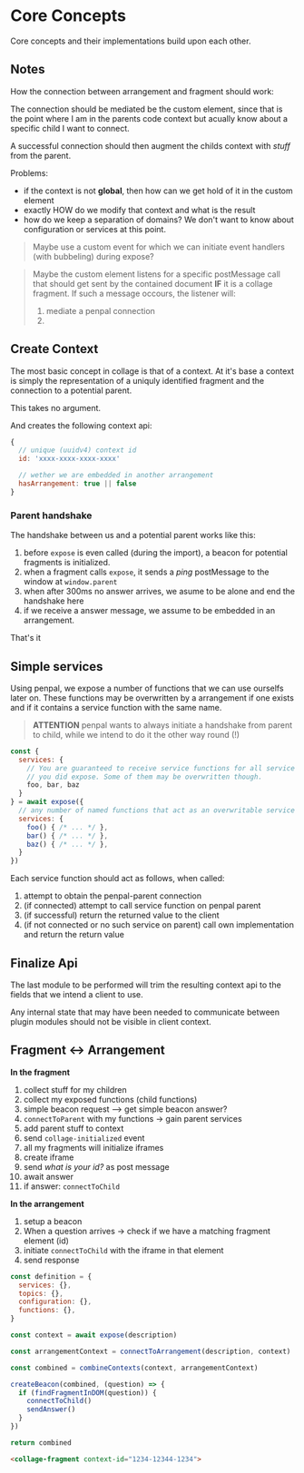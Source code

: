 # Core Concepts

Core concepts and their implementations build upon each other.

## Notes

How the connection between arrangement and fragment should work:

The connection should be mediated be the custom element, since that is the point where I am in the parents code context but acually know about a specific child I want to connect.

A successful connection should then augment the childs context with _stuff_ from the parent.

Problems:
  - if the context is not **global**, then how can we get hold of it in the 
    custom element
  - exactly HOW do we modify that context and what is the result
  - how do we keep a separation of domains? We don't want to know about configuration or services at this point.

> Maybe use a custom event for which we can initiate event handlers (with bubbeling) during expose?

> Maybe the custom element listens for a specific postMessage call that should get sent by the contained document **IF** it is a collage fragment.
> If such a message occours, the listener will:
> 1. mediate a penpal connection
> 2. 

## Create Context

The most basic concept in collage is that of a context. At it's base a context is simply the representation of a uniquly identified fragment and the connection to a potential parent.

This takes no argument.

And creates the following context api:

```javascript
{
  // unique (uuidv4) context id
  id: 'xxxx-xxxx-xxxx-xxxx'

  // wether we are embedded in another arrangement
  hasArrangement: true || false
}
```

### Parent handshake

The handshake between us and a potential parent works like this:

1. before `expose` is even called (during the import), a beacon for potential fragments is initialized.
2. when a fragment calls `expose`, it sends a _ping_ postMessage to the window at `window.parent`
3. when after 300ms no answer arrives, we asume to be alone and end the handshake here
4. if we receive a answer message, we assume to be embedded in an arrangement. 

That's it


## Simple services

Using penpal, we expose a number of functions that we can use ourselfs later on. These functions may be overwritten by a arrangement if one exists and if it contains a service function with the same name.


> **ATTENTION** penpal wants to always initiate a handshake from parent to child, while we intend to do it the other way round (!)

```javascript
const {
  services: {
    // You are guaranteed to receive service functions for all service functions
    // you did expose. Some of them may be overwritten though.
    foo, bar, baz
  }
} = await expose({
  // any number of named functions that act as an overwritable service
  services: {
    foo() { /* ... */ },
    bar() { /* ... */ },
    baz() { /* ... */ },
  }
})
```

Each service function should act as follows, when called:

1. attempt to obtain the penpal-parent connection
2. (if connected) attempt to call service function on penpal parent
3. (if successful) return the returned value to the client
4. (if not connected or no such service on parent) call own implementation and return the return value


## Finalize Api

The last module to be performed will trim the resulting context api to the fields that we intend a client to use. 

Any internal state that may have been needed to communicate between plugin modules should not be visible in client context.



## Fragment <-> Arrangement

**In the fragment**

1. collect stuff for my children
2. collect my exposed functions (child functions)
3. simple beacon request --> get simple beacon answer?
4. `connectToParent` with my functions -> gain parent services
5. add parent stuff to context
6. send `collage-initialized` event
7. all my fragments will initialize iframes
  1. create iframe
  2. send _what is your id?_ as post message
  3. await answer
  4. if answer: `connectToChild`

**In the arrangement**

1. setup a beacon
2. When a question arrives -> check if we have a matching fragment element (id)
3. initiate `connectToChild` with the iframe in that element
4. send response

```javascript
const definition = {
  services: {},
  topics: {},
  configuration: {},
  functions: {},
}

const context = await expose(description)

const arrangementContext = connectToArrangement(description, context)

const combined = combineContexts(context, arrangementContext)

createBeacon(combined, (question) => {
  if (findFragmentInDOM(question)) {
    connectToChild()
    sendAnswer()
  }
})

return combined
```

```html
<collage-fragment context-id="1234-12344-1234">
```
